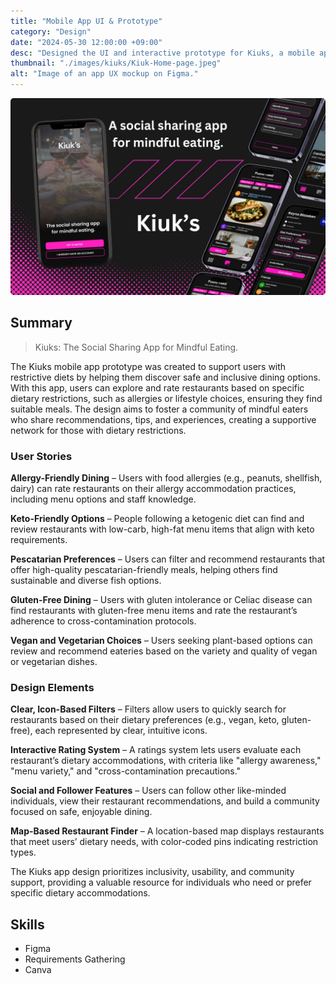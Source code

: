 ```yaml
---
title: "Mobile App UI & Prototype"
category: "Design"
date: "2024-05-30 12:00:00 +09:00"
desc: "Designed the UI and interactive prototype for Kiuks, a mobile app tailored for individuals with restrictive diets due to allergies. The app allows users to rate restaurants based on dietary restrictions, explore menu options, and follow others to discover trusted eatery recommendations. Focused on a user-centered design to support mindful and safe dining experiences."
thumbnail: "./images/kiuks/Kiuk-Home-page.jpeg"
alt: "Image of an app UX mockup on Figma."
---
```


<img src="./images/kiuks/Kiuk-Home-page.jpeg"
     alt=""
     style="border-radius: 5px;" />

## Summary

> Kiuks: The Social Sharing App for Mindful Eating.

The Kiuks mobile app prototype was created to support users with restrictive diets by helping them discover safe and inclusive dining options. With this app, users can explore and rate restaurants based on specific dietary restrictions, such as allergies or lifestyle choices, ensuring they find suitable meals. The design aims to foster a community of mindful eaters who share recommendations, tips, and experiences, creating a supportive network for those with dietary restrictions.

<!-- <img src="./images/visneto-app/Visneto-App-BCG-Matrix.jpg"
     alt=""
     style="border-radius: 5px;" /> -->

### User Stories

**Allergy-Friendly Dining** – Users with food allergies (e.g., peanuts, shellfish, dairy) can rate restaurants on their allergy accommodation practices, including menu options and staff knowledge.

**Keto-Friendly Options** – People following a ketogenic diet can find and review restaurants with low-carb, high-fat menu items that align with keto requirements.

**Pescatarian Preferences** – Users can filter and recommend restaurants that offer high-quality pescatarian-friendly meals, helping others find sustainable and diverse fish options.

**Gluten-Free Dining** – Users with gluten intolerance or Celiac disease can find restaurants with gluten-free menu items and rate the restaurant’s adherence to cross-contamination protocols.

**Vegan and Vegetarian Choices** – Users seeking plant-based options can review and recommend eateries based on the variety and quality of vegan or vegetarian dishes.


### Design Elements

**Clear, Icon-Based Filters** – Filters allow users to quickly search for restaurants based on their dietary preferences (e.g., vegan, keto, gluten-free), each represented by clear, intuitive icons.

**Interactive Rating System** – A ratings system lets users evaluate each restaurant’s dietary accommodations, with criteria like "allergy awareness," "menu variety," and "cross-contamination precautions."

**Social and Follower Features** – Users can follow other like-minded individuals, view their restaurant recommendations, and build a community focused on safe, enjoyable dining.

**Map-Based Restaurant Finder** – A location-based map displays restaurants that meet users’ dietary needs, with color-coded pins indicating restriction types.

The Kiuks app design prioritizes inclusivity, usability, and community support, providing a valuable resource for individuals who need or prefer specific dietary accommodations.

## Skills

- Figma
- Requirements Gathering
- Canva
